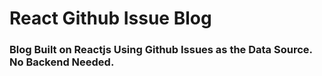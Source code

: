 # React Github Issue Blog
### Blog Built on Reactjs Using Github Issues as the Data Source. No Backend Needed.
